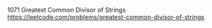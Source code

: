 1071 Greatest Common Divisor of Strings https://leetcode.com/problems/greatest-common-divisor-of-strings